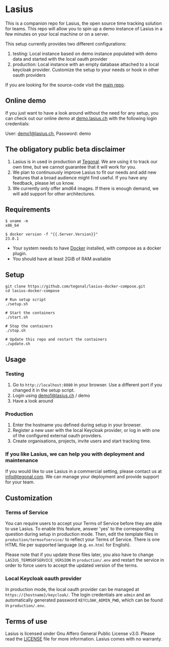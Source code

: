 # Lasius

This is a companion repo for Lasius, the open source time tracking solution for teams. This repo will allow you to spin
up a demo instance of Lasius in a few minutes on your local machine or on a server.

This setup currently provides two different configurations:
1) testing: Local instance based on demo instance populated with demo data and started with the local oauth provider
2) production: Local instance with an empty database attached to a local keycloak provider. Customize the setup to your needs or hook in other oauth providers

If you are looking for the source-code visit the [main repo](https://github.com/tegonal/lasius).

## Online demo

If you just want to have a look around without the need for any setup, you can check out our online demo
at [demo.lasius.ch](https://demo.lasius.ch) with the following login credentials:

User: demo1@lasius.ch, Password: demo

## The obligatory public beta disclaimer

1) Lasius is in used in production at [Tegonal](https://tegonal.com). We are using it to track our own time, but we
   cannot guarantee that it will work for you.
2) We plan to continuously improve Lasius to fit our needs and add new features that a broad audience might find useful.
   If you have any feedback, please let us know.
3) We currently only offer amd64 images. If there is enough demand, we will add support for other architectures.

## Requirements

```
$ uname -m
x86_64

$ docker version -f "{{.Server.Version}}"
23.0.1
```
- Your system needs to have [Docker](https://www.docker.com/) installed, with compose as a docker plugin.
- You should have at least 2GiB of RAM available

## Setup

```
git clone https://github.com/tegonal/lasius-docker-compose.git
cd lasius-docker-compose

# Run setup script
./setup.sh

# Start the containers
./start.sh

# Stop the containers
./stop.sh

# Update this repo and restart the containers
./update.sh
```

## Usage

### Testing
1) Go to `http://localhost:8080` in your browser. Use a different port if you changed it in the setup script.
2) Login using demo1@lasius.ch / demo
3) Have a look around

### Production
1) Enter the hostname you defined during setup in your browser.
2) Register a new user with the local Keycloak provider, or log in with one of the configured external oauth providers.
3) Create organisations, projects, invite users and start tracking time.

### If you like Lasius, we can help you with deployment and maintenance

If you would like to use Lasius in a commercial setting, please contact us
at [info@tegonal.com](mailto:info@tegonal.com). We can manage your deployment and provide support for your team.

## Customization

### Terms of Service
You can require users to accept your Terms of Service before they are able to use Lasius. To enable this feature,
answer 'yes' to the corresponding question during setup in production mode. Then, edit the template files in
`production/termsofservice/` to reflect your Terms of Service. There is one HTML file per supported language
(e.g. `en.html` for English).

Please note that if you update those files later, you also have to change `LASIUS_TERMSOFSERVICE_VERSION` in
`production/.env` and restart the service in order to force users to accept the updated version of the terms.

### Local Keycloak oauth provider
In production mode, the local oauth provider can be managed at `https://{hostname}/keycloak/`. The login
credentials are `admin` and an automatically generated password `KEYCLOAK_ADMIN_PWD`, which can be found in
`production/.env`.

## Terms of use

Lasius is licensed under Gnu Affero General Public License v3.0. Please read the [LICENSE](LICENSE) file for more
information. Lasius comes with no warranty.
